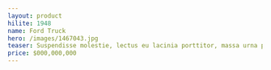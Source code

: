 ```yaml
---
layout: product
hilite: 1948
name: Ford Truck
hero: /images/1467043.jpg
teaser: Suspendisse molestie, lectus eu lacinia porttitor, massa urna porta ipsum, nec viverra dolor tortor eleifend odio. Proin sed placerat quam. Aliquam turpis velit, lacinia nec diam imperdiet, rhoncus gravida eros.
price: $000,000,000
---
```

